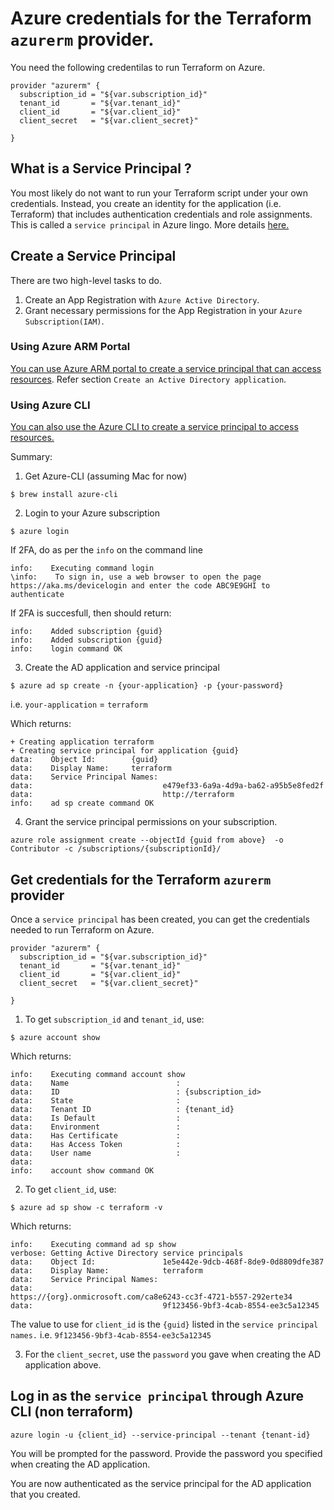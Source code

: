
# Azure credentials for the Terraform `azurerm` provider.

You need the following credentilas to run Terraform on Azure.
```
provider "azurerm" {
  subscription_id = "${var.subscription_id}"
  tenant_id       = "${var.tenant_id}"
  client_id       = "${var.client_id}"
  client_secret   = "${var.client_secret}"

}
```

## What is a Service Principal ?

You most likely do not want to run your Terraform script under your own credentials. Instead, you create an identity for the application (i.e. Terraform) that includes authentication credentials and role assignments. This is called  a `service principal` in Azure lingo. More details [here.](https://docs.microsoft.com/en-us/azure/azure-resource-manager/resource-group-authenticate-service-principal)


## Create a Service Principal

There are two high-level tasks to do.

1. Create an App Registration with `Azure Active Directory`.
2. Grant necessary permissions for the App Registration in your `Azure Subscription(IAM)`.


### Using Azure ARM Portal

<!-- You can do this via [Azure ARM portal](http://portal.azure.com) as described [here](https://www.terraform.io/docs/providers/azurerm/). -->

[You can use Azure ARM portal to create a service principal that can access resources](https://docs.microsoft.com/en-us/azure/azure-resource-manager/resource-group-create-service-principal-portal). Refer section `Create an Active Directory application`.


### Using Azure CLI

[You can also use the Azure CLI to create a service principal to access resources.](https://docs.microsoft.com/en-us/azure/azure-resource-manager/resource-group-authenticate-service-principal-cli#provide-credentials-through-azure-cli)

Summary:

1. Get Azure-CLI (assuming Mac for now)
  ```
  $ brew install azure-cli
  ```

2. Login to your Azure subscription
  ```
  $ azure login
  ```
  If 2FA, do as per the `info` on the command line
  ```
  info:    Executing command login
  \info:    To sign in, use a web browser to open the page https://aka.ms/devicelogin and enter the code ABC9E9GHI to authenticate
  ```
  If 2FA is succesfull, then should return:
  ```
  info:    Added subscription {guid}
  info:    Added subscription {guid}
  info:    login command OK
  ```

3. Create the AD application and service principal
  ```
  $ azure ad sp create -n {your-application} -p {your-password}
  ```
  i.e. `your-application` = `terraform`

  Which returns:
  ```
  + Creating application terraform
  + Creating service principal for application {guid}
  data:    Object Id:        {guid}
  data:    Display Name:     terraform
  data:    Service Principal Names:
  data:                             e479ef33-6a9a-4d9a-ba62-a95b5e8fed2f
  data:                             http://terraform
  info:    ad sp create command OK
  ```
4. Grant the service principal permissions on your subscription.

```
azure role assignment create --objectId {guid from above}  -o Contributor -c /subscriptions/{subscriptionId}/
```

## Get credentials for the Terraform `azurerm` provider

Once a `service principal` has been created, you can get the credentials needed to run Terraform on Azure.
```
provider "azurerm" {
  subscription_id = "${var.subscription_id}"
  tenant_id       = "${var.tenant_id}"
  client_id       = "${var.client_id}"
  client_secret   = "${var.client_secret}"

}
```

1. To get `subscription_id` and `tenant_id`, use:
  ```
  $ azure account show
  ```

  Which returns:
  ```
  info:    Executing command account show
  data:    Name                        :
  data:    ID                          : {subscription_id>
  data:    State                       :
  data:    Tenant ID                   : {tenant_id}
  data:    Is Default                  :
  data:    Environment                 :
  data:    Has Certificate             :
  data:    Has Access Token            :
  data:    User name                   :
  data:
  info:    account show command OK
  ```

2. To get `client_id`, use:
  ```
  $ azure ad sp show -c terraform -v
  ```

  Which returns:
  ```
  info:    Executing command ad sp show
  verbose: Getting Active Directory service principals
  data:    Object Id:               1e5e442e-9dcb-468f-8de9-0d8809dfe387
  data:    Display Name:            terraform
  data:    Service Principal Names:
  data:                             https://{org}.onmicrosoft.com/ca8e6243-cc3f-4721-b557-292erte34
  data:                             9f123456-9bf3-4cab-8554-ee3c5a12345
  ```

  The value to use for `client_id` is the `{guid}` listed in the `service principal names.` i.e. `9f123456-9bf3-4cab-8554-ee3c5a12345`

3. For the `client_secret`, use the `password` you gave when creating the AD application above.


## Log in as the `service principal` through Azure CLI (non terraform)

  ```
  azure login -u {client_id} --service-principal --tenant {tenant-id}
  ```

  You will be prompted for the password. Provide the password you specified when creating the AD application.

  You are now authenticated as the service principal for the AD application that you created.
